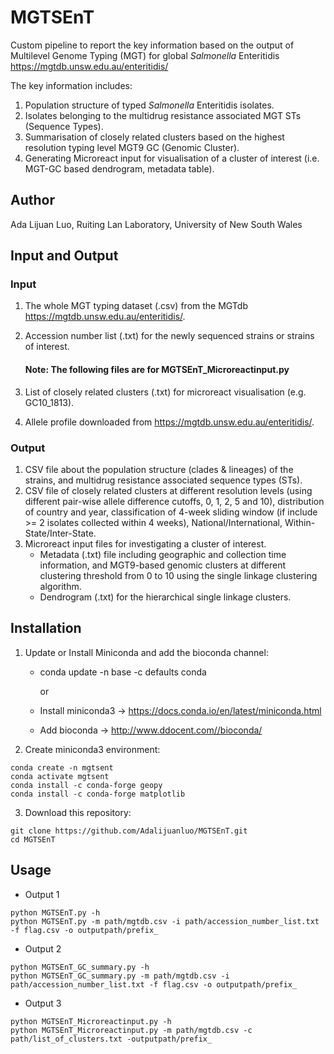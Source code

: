 # MGTSEnT
Custom pipeline to report the key information based on the output of Multilevel Genome Typing (MGT)  for global _Salmonella_ Enteritidis https://mgtdb.unsw.edu.au/enteritidis/

The key information includes:
1. Population structure of typed _Salmonella_ Enteritidis isolates.
2. Isolates belonging to the multidrug resistance associated MGT STs (Sequence Types). 
3. Summarisation of closely related clusters based on the highest resolution typing level MGT9 GC (Genomic Cluster).
4. Generating Microreact input for visualisation of a cluster of interest (i.e. MGT-GC based dendrogram, metadata table). 
## Author
Ada Lijuan Luo, Ruiting Lan Laboratory, University of New South Wales
## Input and Output
### Input

1. The whole MGT typing dataset (.csv) from the MGTdb https://mgtdb.unsw.edu.au/enteritidis/.
2. Accession number list (.txt) for the newly sequenced strains or strains of interest.

   #### Note: The following files are for MGTSEnT_Microreactinput.py

3. List of closely related clusters (.txt) for microreact visualisation (e.g. GC10_1813). 
4. Allele profile downloaded from https://mgtdb.unsw.edu.au/enteritidis/.
### Output
1. CSV file about the population structure (clades & lineages) of the strains, and multidrug resistance associated sequence types (STs). 
2. CSV file of closely related clusters at different resolution levels (using different pair-wise allele difference cutoffs, 0, 1, 2, 5 and 10), distribution of country and year, classification of 4-week sliding window (if include >= 2 isolates collected within 4 weeks), National/International, Within-State/Inter-State. 
3. Microreact input files for investigating a cluster of interest. 
    * Metadata (.txt) file including geographic and collection time information, and MGT9-based genomic clusters at different clustering threshold from 0 to 10 using the single linkage clustering algorithm. 
    * Dendrogram (.txt) for the hierarchical single linkage clusters. 

## Installation
1. Update or Install Miniconda and add the bioconda channel:
   - conda update -n base -c defaults conda
   
     or 
   
   - Install miniconda3  -> https://docs.conda.io/en/latest/miniconda.html
   - Add bioconda -> http://www.ddocent.com//bioconda/
2. Create miniconda3 environment:
````
conda create -n mgtsent
conda activate mgtsent
conda install -c conda-forge geopy
conda install -c conda-forge matplotlib
````
3. Download this repository:
````
git clone https://github.com/Adalijuanluo/MGTSEnT.git
cd MGTSEnT
````
## Usage
* Output 1
````
python MGTSEnT.py -h
python MGTSEnT.py -m path/mgtdb.csv -i path/accession_number_list.txt -f flag.csv -o outputpath/prefix_
````
* Output 2
````
python MGTSEnT_GC_summary.py -h
python MGTSEnT_GC_summary.py -m path/mgtdb.csv -i path/accession_number_list.txt -f flag.csv -o outputpath/prefix_
````
* Output 3
````
python MGTSEnT_Microreactinput.py -h
python MGTSEnT_Microreactinput.py -m path/mgtdb.csv -c path/list_of_clusters.txt -outputpath/prefix_
````


